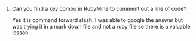 1) Can you find a key combo in RubyMine to comment out a line of code? 

    Yes it is command forward slash. I was able to google the answer but
    was trying it in a mark down file and not a ruby file so there is a valuable lesson.
    
